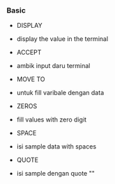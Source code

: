 ### Basic

- DISPLAY <variable name or str>
- display the value in the terminal

- ACCEPT <variable name>
- ambik input daru terminal

- MOVE <apa nak isi> TO <nama variable>
- untuk fill varibale dengan data

- ZEROS
- fill values with zero digit

- SPACE
- isi sample data with spaces

- QUOTE
- isi sample dengan quote ""
